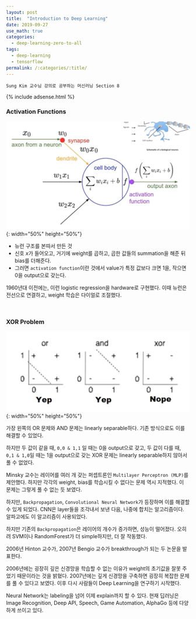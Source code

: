 ```yaml
---
layout: post
title:  "Introduction to Deep Learning"
date: 2019-09-27
use_math: true
categories:
  - deep-learning-zero-to-all
tags:
  - deep-learning
  - tensorflow
permalink: /:categories/:title/
---
```

`Sung Kim 교수님 강의로 공부하는 머신러닝 Section 8`

{% include adsense.html %}

### Activation Functions

![activation_func](/assets/images/activation_func.png){: width="50%" height="50%"}

- 뉴런 구조를 본따서 만든 것
- 신호 $x$가 들어오고, 거기에 weight를 곱하고, 곱한 값들의 summation을 해준 뒤 bias를 더해준다.
- 그러면 `activation function`이란 것에서 value가 특정 값보다 크면 1을, 작으면 0을 output으로 갖는다.

1960년대 이전에는, 이런 logistic regression을 hardware로 구현했다. 이때 뉴런은 전선으로 연결하고, weight 학습은 다이얼로 조절했다.

<br/>

### XOR Problem
![xor](/assets/images/xor.png){: width="50%" height="50%"}

가장 왼쪽의 OR 문제와 AND 문제는 linearly separable하다. 기존 방식으로도 이를 해결할 수 있었다.

하지만 두 값이 같을 때, `0,0 & 1,1` 일 때는 0을 output으로 갖고, 두 값이 다를 때, `0,1 & 1,0`일 때는 1을 output으로 갖는 XOR 문제는 linearly separable하지 않아서 풀 수 없었다.

Minsky 교수는 레이어를 여러 개 갖는 퍼셉트론인 `Multilayer Perceptron (MLP)`를 제안했다. 하지만 각각의 weight, bias를 학습시킬 수 없다는 문제 역시 지적했다. 이 문제는 그렇게 풀 수 없는 듯 보였다.

하지만, `Backpropagation`, `Convolutional Neural Network`가 등장하며 이를 해결할 수 있게 되었다. CNN은 layer들을 조각내서 보낸 다음, 나중에 합치는 알고리즘이다. 알파고에도 이 알고리즘이 사용되었다.

하지만 기존의 `Backpropagation`은 레이어의 개수가 증가하면, 성능이 떨어졌다. 오히려 SVM이나 RandomForest가 더 simple하지만, 더 잘 작동했다.

2006년 Hinton 교수가, 2007년 Bengio 교수가 breakthrough가 되는 두 논문을 발표한다.

2006년에는 굉장히 깊은 신경망을 학습할 수 없는 이유가 weight의 초기값을 잘못 주었기 때문이라는 것을 밝혔다. 2007년에는 깊게 신경망을 구축하면 굉장히 복잡한 문제를 풀 수 있다고 보였다. 이후 다시 사람들이 Deep Learning을 연구하기 시작했다.

Neural Network는 labeling을 넘어 이제 explain까지 할 수 있다. 현재 딥러닝은 Image Recognition, Deep API, Speech, Game Automation, AlphaGo 등에 다양하게 쓰이고 있다.
